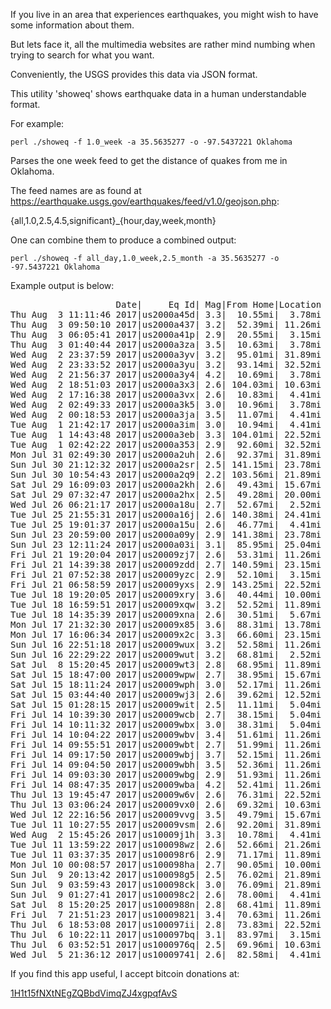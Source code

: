 If you live in an area that experiences earthquakes, you might
wish to have some information about them.

But lets face it, all the multimedia websites are rather mind numbing
when trying to search for what you want.

Conveniently, the USGS provides this data via JSON format.

This utility 'showeq' shows earthquake data in a human
understandable format.

For example:

    perl ./showeq -f 1.0_week -a 35.5635277 -o -97.5437221 Oklahoma

Parses the one week feed to get the distance of quakes from me in Oklahoma.

The feed names are as found at https://earthquake.usgs.gov/earthquakes/feed/v1.0/geojson.php:

 {all,1.0,2.5,4.5,significant}_{hour,day,week,month}

One can combine them to produce a combined output:

    perl ./showeq -f all_day,1.0_week,2.5_month -a 35.5635277 -o -97.5437221 Oklahoma

Example output is below:

<pre>
                    Date|     Eq Id| Mag|From Home|Location
Thu Aug  3 11:11:46 2017|us2000a45d| 3.3|  10.55mi|  3.78mi ENE of Edmond, Oklahoma
Thu Aug  3 09:50:10 2017|us2000a437| 3.2|  52.39mi| 11.26mi N of Stroud, Oklahoma
Thu Aug  3 06:05:41 2017|us2000a41p| 2.9|  20.55mi|  3.15mi SSE of Guthrie, Oklahoma
Thu Aug  3 01:40:44 2017|us2000a3za| 3.5|  10.63mi|  3.78mi ENE of Edmond, Oklahoma
Wed Aug  2 23:37:59 2017|us2000a3yv| 3.2|  95.01mi| 31.89mi E of Mooreland, Oklahoma
Wed Aug  2 23:33:52 2017|us2000a3yu| 3.2|  93.14mi| 32.52mi NW of Fairview, Oklahoma
Wed Aug  2 21:56:37 2017|us2000a3y4| 4.2|  10.69mi|  3.78mi ENE of Edmond, Oklahoma
Wed Aug  2 18:51:03 2017|us2000a3x3| 2.6| 104.03mi| 10.63mi ESE of Mooreland, Oklahoma
Wed Aug  2 17:16:38 2017|us2000a3vx| 2.6|  10.83mi|  4.41mi ENE of Edmond, Oklahoma
Wed Aug  2 02:49:33 2017|us2000a3k5| 3.0|  10.96mi|  3.78mi ENE of Edmond, Oklahoma
Wed Aug  2 00:18:53 2017|us2000a3ja| 3.5|  11.07mi|  4.41mi ENE of Edmond, Oklahoma
Tue Aug  1 21:42:17 2017|us2000a3im| 3.0|  10.94mi|  4.41mi ENE of Edmond, Oklahoma
Tue Aug  1 14:43:48 2017|us2000a3eb| 3.3| 104.01mi| 22.52mi ENE of Mooreland, Oklahoma
Tue Aug  1 02:42:22 2017|us2000a353| 2.9|  92.60mi| 32.52mi NW of Fairview, Oklahoma
Mon Jul 31 02:49:30 2017|us2000a2uh| 2.6|  92.37mi| 31.89mi NW of Fairview, Oklahoma
Sun Jul 30 21:12:32 2017|us2000a2sr| 2.5| 141.15mi| 23.78mi NE of Buffalo, Oklahoma
Sun Jul 30 10:54:43 2017|us2000a2q9| 2.2| 103.56mi| 21.89mi ENE of Mooreland, Oklahoma
Sat Jul 29 16:09:03 2017|us2000a2kh| 2.6|  49.43mi| 15.67mi W of Perry, Oklahoma
Sat Jul 29 07:32:47 2017|us2000a2hx| 2.5|  49.28mi| 20.00mi W of Perry, Oklahoma
Wed Jul 26 06:21:17 2017|us2000a18u| 2.7|  52.67mi|  2.52mi NNE of Stroud, Oklahoma
Tue Jul 25 21:55:31 2017|us2000a16j| 2.6| 140.38mi| 24.41mi ENE of Buffalo, Oklahoma
Tue Jul 25 19:01:37 2017|us2000a15u| 2.6|  46.77mi|  4.41mi NE of Lindsay, Oklahoma
Sun Jul 23 20:59:00 2017|us2000a09y| 2.9| 141.38mi| 23.78mi NE of Buffalo, Oklahoma
Sun Jul 23 12:11:24 2017|us2000a03i| 3.1|  85.95mi| 25.04mi E of Cherokee, Oklahoma
Fri Jul 21 19:20:04 2017|us20009zj7| 2.6|  53.31mi| 11.26mi N of Stroud, Oklahoma
Fri Jul 21 14:39:38 2017|us20009zdd| 2.7| 140.59mi| 23.15mi ENE of Buffalo, Oklahoma
Fri Jul 21 07:52:38 2017|us20009yzc| 2.9|  52.10mi|  3.15mi N of Stroud, Oklahoma
Fri Jul 21 06:58:59 2017|us20009yxs| 2.9| 143.25mi| 22.52mi NE of Buffalo, Oklahoma
Tue Jul 18 19:20:05 2017|us20009xry| 3.6|  40.44mi| 10.00mi SW of Stillwater, Oklahoma
Tue Jul 18 16:59:51 2017|us20009xqw| 3.2|  52.52mi| 11.89mi N of Stroud, Oklahoma
Tue Jul 18 14:35:39 2017|us20009xna| 2.6|  30.51mi|  5.67mi SW of Tuttle, Oklahoma
Mon Jul 17 21:32:30 2017|us20009x85| 3.6|  88.31mi| 13.78mi SSW of Cherokee, Oklahoma
Mon Jul 17 16:06:34 2017|us20009x2c| 3.3|  66.60mi| 23.15mi S of McCord, Oklahoma
Sun Jul 16 22:51:18 2017|us20009wux| 3.2|  52.58mi| 11.26mi N of Stroud, Oklahoma
Sun Jul 16 22:29:22 2017|us20009wut| 3.2|  68.81mi|  2.52mi ESE of Fairview, Oklahoma
Sat Jul  8 15:20:45 2017|us20009wt3| 2.8|  68.95mi| 11.89mi NW of Pawnee, Oklahoma
Sat Jul 15 18:47:00 2017|us20009wpw| 2.7|  38.95mi| 15.67mi N of Crescent, Oklahoma
Sat Jul 15 18:11:24 2017|us20009wph| 3.0|  52.17mi| 11.26mi NNW of Stroud, Oklahoma
Sat Jul 15 03:44:40 2017|us20009wj3| 2.6|  39.62mi| 12.52mi WSW of Stillwater, Oklahoma
Sat Jul 15 01:28:15 2017|us20009wit| 2.5|  11.11mi|  5.04mi E of Edmond, Oklahoma
Fri Jul 14 10:39:30 2017|us20009wcb| 2.7|  38.15mi|  5.04mi S of Hennessey, Oklahoma
Fri Jul 14 10:11:32 2017|us20009wbx| 3.0|  38.31mi|  5.04mi S of Hennessey, Oklahoma
Fri Jul 14 10:04:22 2017|us20009wbv| 3.4|  51.61mi| 11.26mi NNW of Stroud, Oklahoma
Fri Jul 14 09:55:51 2017|us20009wbt| 2.7|  51.99mi| 11.26mi NNW of Stroud, Oklahoma
Fri Jul 14 09:17:50 2017|us20009wbj| 3.7|  52.15mi| 11.26mi NNW of Stroud, Oklahoma
Fri Jul 14 09:04:50 2017|us20009wbh| 3.5|  52.36mi| 11.26mi N of Stroud, Oklahoma
Fri Jul 14 09:03:30 2017|us20009wbg| 2.9|  51.93mi| 11.26mi NNW of Stroud, Oklahoma
Fri Jul 14 08:47:35 2017|us20009wba| 4.2|  52.41mi| 11.26mi N of Stroud, Oklahoma
Thu Jul 13 19:45:47 2017|us20009w6v| 2.6|  76.31mi| 22.52mi ENE of Taloga, Oklahoma
Thu Jul 13 03:06:24 2017|us20009vx0| 2.6|  69.32mi| 10.63mi ESE of Pawnee, Oklahoma
Wed Jul 12 22:16:56 2017|us20009vvg| 3.5|  49.79mi| 15.67mi W of Perry, Oklahoma
Tue Jul 11 10:27:55 2017|us20009vsm| 2.6|  92.20mi| 31.89mi NW of Fairview, Oklahoma
Wed Aug  2 15:45:26 2017|us10009j1h| 3.3|  10.78mi|  4.41mi ENE of Edmond, Oklahoma
Tue Jul 11 13:59:22 2017|us100098wz| 2.6|  52.66mi| 21.26mi W of Perry, Oklahoma
Tue Jul 11 03:37:35 2017|us100098r6| 2.9|  71.17mi| 11.89mi ESE of Pawnee, Oklahoma
Mon Jul 10 00:08:57 2017|us100098ha| 2.7|  90.05mi| 10.00mi SSW of Cherokee, Oklahoma
Sun Jul  9 20:13:42 2017|us100098g5| 2.5|  76.02mi| 21.89mi ENE of Taloga, Oklahoma
Sun Jul  9 03:59:43 2017|us100098ck| 3.0|  76.09mi| 21.89mi ENE of Taloga, Oklahoma
Sun Jul  9 01:27:41 2017|us100098c2| 2.6|  78.00mi|  4.41mi SW of Helena, Oklahoma
Sat Jul  8 15:20:25 2017|us1000988n| 2.8|  68.41mi| 11.89mi NW of Pawnee, Oklahoma
Fri Jul  7 21:51:23 2017|us10009821| 3.4|  70.63mi| 11.26mi ESE of Pawnee, Oklahoma
Thu Jul  6 18:53:08 2017|us100097ii| 2.8|  73.83mi| 22.52mi SW of Fairview, Oklahoma
Thu Jul  6 10:22:11 2017|us100097bq| 3.1|  83.97mi|  3.15mi SSW of Medford, Oklahoma
Thu Jul  6 03:52:51 2017|us1000976q| 2.5|  69.96mi| 10.63mi NW of Pawnee, Oklahoma
Wed Jul  5 21:36:12 2017|us10009741| 2.6|  82.58mi|  4.41mi SSW of Medford, Oklahoma
</pre>


If you find this app useful, I accept bitcoin donations at:

[1H1t15fNXtNEgZQBbdVimqZJ4xgpqfAvS](bitcoin:1H1t15fNXtNEgZQBbdVimqZJ4xgpqfAvSd)
